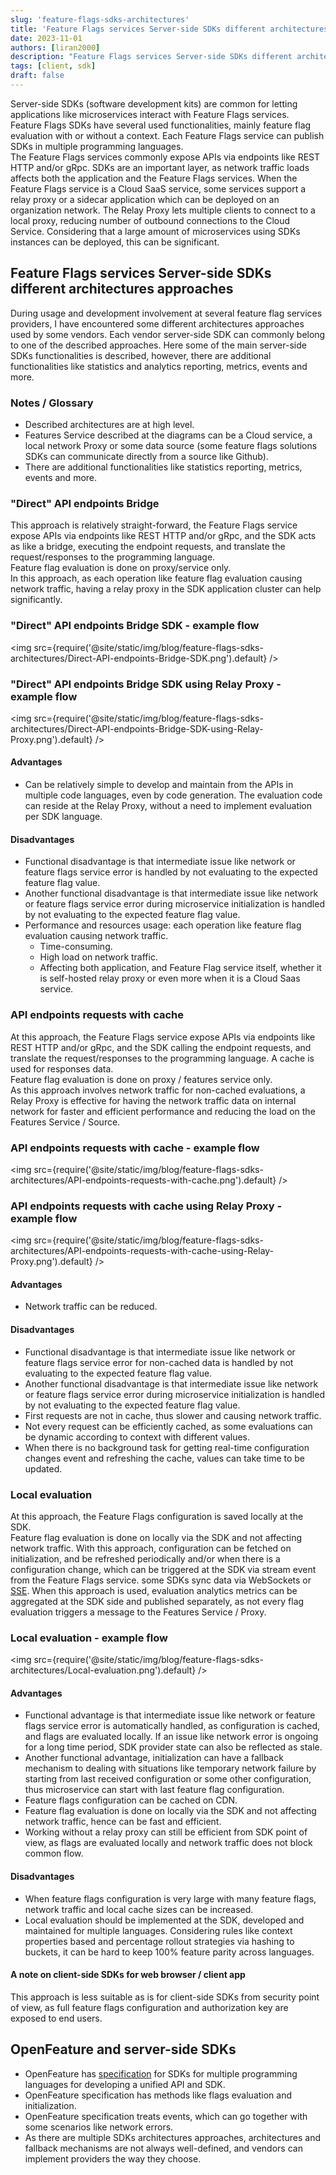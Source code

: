 ```yaml
---
slug: 'feature-flags-sdks-architectures'
title: 'Feature Flags services Server-side SDKs different architectures approaches'
date: 2023-11-01
authors: [liran2000]
description: "Feature Flags services Server-side SDKs different architectures approaches"
tags: [client, sdk]
draft: false
---
```


Server-side SDKs (software development kits) are common for letting applications like microservices interact with
Feature Flags services.  
Feature Flags SDKs have several used functionalities, mainly feature flag evaluation with or without a context. Each
Feature Flags service can publish SDKs in multiple programming languages.  
The Feature Flags services commonly expose APIs via endpoints like REST HTTP and/or gRpc.
SDKs are an important layer, as network traffic loads affects both the application and the Feature Flags services.
When the Feature Flags service is a Cloud SaaS service, some services support a relay proxy or a sidecar application
which can be deployed on an organization network. The
Relay Proxy lets multiple clients to connect to a local proxy, reducing number of outbound connections to the Cloud
Service. Considering that a large amount of microservices using SDKs instances can be deployed, this can be significant.


<!--truncate-->

## Feature Flags services Server-side SDKs different architectures approaches

During usage and development involvement at several feature flag services providers, I have encountered some different
architectures approaches used by some vendors. Each vendor server-side SDK can commonly belong to one of the described
approaches.
Here some of the main server-side SDKs functionalities is described, however, there are additional functionalities like
statistics and analytics reporting, metrics, events and more.

### Notes / Glossary

* Described architectures are at high level.
* Features Service described at the diagrams can be a Cloud service, a local network Proxy or some data source
  (some feature flags solutions SDKs can communicate directly from a source like Github).
* There are additional functionalities like statistics reporting, metrics, events and more.

### "Direct" API endpoints Bridge

This approach is relatively straight-forward, the Feature Flags service expose APIs via endpoints like
REST HTTP and/or gRpc, and the SDK acts as like a bridge, executing the endpoint requests, and translate the
request/responses to the programming language.  
Feature flag evaluation is done on proxy/service only.  
In this approach, as each operation like feature flag evaluation causing network traffic, having a relay proxy in the
SDK application cluster can help significantly.

### "Direct" API endpoints Bridge SDK - example flow

<img src={require('@site/static/img/blog/feature-flags-sdks-architectures/Direct-API-endpoints-Bridge-SDK.png').default} />

### "Direct" API endpoints Bridge SDK using Relay Proxy - example flow

<img src={require('@site/static/img/blog/feature-flags-sdks-architectures/Direct-API-endpoints-Bridge-SDK-using-Relay-Proxy.png').default} />

#### Advantages

* Can be relatively simple to develop and maintain from the APIs in multiple code languages, even by code generation.
  The evaluation code can reside at the Relay Proxy, without a need to implement evaluation per SDK language.

#### Disadvantages

* Functional disadvantage is that intermediate issue like network or feature flags service error is handled by not
  evaluating to the expected feature flag value.
* Another functional disadvantage is that intermediate issue like network or feature flags service error during
  microservice initialization is handled by not evaluating to the expected feature flag value.
* Performance and resources usage: each operation like feature flag evaluation causing network traffic.
    * Time-consuming.
    * High load on network traffic.
    * Affecting both application, and Feature Flag service itself, whether it is self-hosted relay proxy or even more
      when
      it is a Cloud Saas service.

### API endpoints requests with cache

At this approach, the Feature Flags service expose APIs via endpoints like REST HTTP and/or gRpc, and the SDK calling
the endpoint requests, and translate the request/responses to the programming language. A cache is used for responses
data.  
Feature flag evaluation is done on proxy / features service only.  
As this approach involves network traffic for non-cached evaluations, a Relay Proxy is effective for having the network
traffic data on internal network for faster and efficient performance and reducing the load on the Features Service /
Source.

### API endpoints requests with cache - example flow

<img src={require('@site/static/img/blog/feature-flags-sdks-architectures/API-endpoints-requests-with-cache.png').default} />

### API endpoints requests with cache using Relay Proxy - example flow

<img src={require('@site/static/img/blog/feature-flags-sdks-architectures/API-endpoints-requests-with-cache-using-Relay-Proxy.png').default} />

#### Advantages

* Network traffic can be reduced.

#### Disadvantages

* Functional disadvantage is that intermediate issue like network or feature flags service error for non-cached data is
  handled by not evaluating to the expected feature flag value.
* Another functional disadvantage is that intermediate issue like network or feature flags service error during
  microservice
  initialization is handled by not evaluating to the expected feature flag value.
* First requests are not in cache, thus slower and causing network traffic.
* Not every request can be efficiently cached, as some evaluations can be dynamic according to context with different
  values.
* When there is no background task for getting real-time configuration changes event and refreshing the cache,
  values can take time to be updated.

### Local evaluation

At this approach, the Feature Flags configuration is saved locally at the SDK.  
Feature flag evaluation is done on locally via the SDK and not affecting network traffic.
With this approach, configuration can be fetched on initialization, and be refreshed periodically and/or when there is
a configuration change, which can be triggered at the SDK via stream event from the Feature Flags service.
some SDKs sync data via WebSockets or [SSE](https://en.wikipedia.org/wiki/Server-sent_events).
When this approach is used, evaluation analytics metrics can be aggregated at the SDK side and published separately, as
not every flag evaluation triggers a message to the Features Service / Proxy.

### Local evaluation - example flow

<img src={require('@site/static/img/blog/feature-flags-sdks-architectures/Local-evaluation.png').default} />

#### Advantages

* Functional advantage is that intermediate issue like network or feature flags service error is automatically handled,
  as configuration is cached, and flags are evaluated locally.
  If an issue like network error is ongoing for a long time period, SDK provider state can also be reflected as stale.
* Another functional advantage, initialization can have a fallback mechanism to dealing with situations like temporary
  network failure by starting from last received configuration or some other configuration, thus microservice can start
  with last feature flag configuration.
* Feature flags configuration can be cached on CDN.
* Feature flag evaluation is done on locally via the SDK and not affecting network traffic, hence can be fast and
  efficient.
* Working without a relay proxy can still be efficient from SDK point of view, as flags are evaluated locally and
  network traffic does not block common
  flow.

#### Disadvantages

* When feature flags configuration is very large with many feature flags, network traffic and local cache sizes can be
  increased.
* Local evaluation should be implemented at the SDK, developed and maintained for multiple languages. Considering rules
  like context properties based and percentage rollout strategies via hashing to buckets, it can be hard to keep 100%
  feature parity across languages.

#### A note on client-side SDKs for web browser / client app

This approach is less suitable as is for client-side SDKs from security point of view, as full feature flags
configuration and authorization key are exposed to end users.

## OpenFeature and server-side SDKs

* OpenFeature has [specification](https://openfeature.dev/specification/glossary/#feature-flag-sdk) for SDKs for
  multiple programming languages for developing a unified API and SDK.
* OpenFeature specification has methods like flags evaluation and initialization.
* OpenFeature specification treats events, which can go together with some scenarios like network errors.
* As there are multiple SDKs architectures approaches, architectures and fallback mechanisms are not always
  well-defined, and vendors can implement providers the way they choose.


